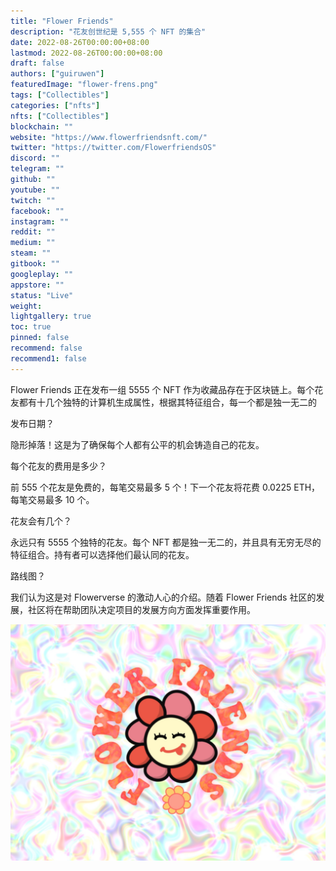 ```yaml
---
title: "Flower Friends"
description: "花友创世纪是 5,555 个 NFT 的集合"
date: 2022-08-26T00:00:00+08:00
lastmod: 2022-08-26T00:00:00+08:00
draft: false
authors: ["guiruwen"]
featuredImage: "flower-frens.png"
tags: ["Collectibles"]
categories: ["nfts"]
nfts: ["Collectibles"]
blockchain: ""
website: "https://www.flowerfriendsnft.com/"
twitter: "https://twitter.com/FlowerfriendsOS"
discord: ""
telegram: ""
github: ""
youtube: ""
twitch: ""
facebook: ""
instagram: ""
reddit: ""
medium: ""
steam: ""
gitbook: ""
googleplay: ""
appstore: ""
status: "Live"
weight: 
lightgallery: true
toc: true
pinned: false
recommend: false
recommend1: false
---
```

Flower Friends 正在发布一组 5555 个 NFT 作为收藏品存在于区块链上。每个花友都有十几个独特的计算机生成属性，根据其特征组合，每一个都是独一无二的

发布日期？

隐形掉落！这是为了确保每个人都有公平的机会铸造自己的花友。

每个花友的费用是多少？

前 555 个花友是免费的，每笔交易最多 5 个！下一个花友将花费 0.0225 ETH，每笔交易最多 10 个。

花友会有几个？

永远只有 5555 个独特的花友。每个 NFT 都是独一无二的，并且具有无穷无尽的特征组合。持有者可以选择他们最认同的花友。

路线图？

我们认为这是对 Flowerverse 的激动人心的介绍。随着 Flower Friends 社区的发展，社区将在帮助团队决定项目的发展方向方面发挥重要作用。

![nft](03.jpg)